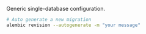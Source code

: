 Generic single-database configuration.

```bash
# Auto generate a new migration
alembic revision --autogenerate -m "your message"
```
